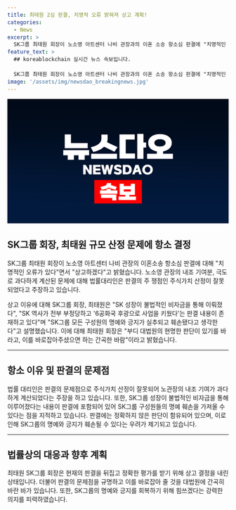 ```yaml
---
title: 최태원 2심 판결, 치명적 오류 밝혀져 상고 계획!
categories:
  - News
excerpt: >
  SK그룹 최태원 회장이 노소영 아트센터 나비 관장과의 이혼 소송 항소심 판결에 "치명적인 오류가 있다"며 상고를 선언했다. 이동근 변호사는 재산분할금 계산과 관련해 "노관장의 내조 기여가 계산상 과다하게 되었다"고 주장했고, 최 회장은 SK그룹 구성원의 명예 훼손으로 상고를 결심했다. 또한, SK그룹의 성장이 불법 비자금을 통해 이뤄졌다는 판결 내용에 대해 부정하며 대법원의 판단을 기다릴 것을 강조했다.
feature_text: >
  ## koreablockchain 실시간 뉴스 속보입니다.

  SK그룹 최태원 회장이 노소영 아트센터 나비 관장과의 이혼 소송 항소심 판결에 "치명적인 오류가 있다"며 상고를 선언했다. 이동근 변호사는 재산분할금 계산과 관련해 "노관장의 내조 기여가 계산상 과다하게 되었다"고 주장했고, 최 회장은 SK그룹 구성원의 명예 훼손으로 상고를 결심했다. 또한, SK그룹의 성장이 불법 비자금을 통해 이뤄졌다는 판결 내용에 대해 부정하며 대법원의 판단을 기다릴 것을 강조했다.
image: '/assets/img/newsdao_breakingnews.jpg'
---
```


<p><img src="/assets/img/newsdao_breakingnews.jpg" alt="koreablockchain 속보" /></p>

<h2 data-ke-size="size26">SK그룹 회장, 최태원 규모 산정 문제에 항소 결정</h2>

<p data-ke-size="size16">SK그룹 최태원 회장이 노소영 아트센터 나비 관장의 이혼소송 항소심 판결에 대해 "치명적인 오류가 있다"면서 "상고하겠다"고 밝혔습니다. 노소영 관장의 내조 기여분, 극도로 과다하게 계산된 문제에 대해 법률대리인은 판결의 주 쟁점인 주식가치 산정이 잘못되었다고 주장하고 있습니다.</p>

<p data-ke-size="size16">상고 이유에 대해 SK그룹 회장, 최태원은 "SK 성장이 불법적인 비자금을 통해 이뤄졌다", "SK 역사가 전부 부정당하고 '6공화국 후광으로 사업을 키웠다'는 판결 내용이 존재하고 있다"며 "SK그룹 모든 구성원의 명예와 긍지가 실추되고 훼손됐다고 생각한다"고 설명했습니다. 이에 대해 최태원 회장은 "부디 대법원의 현명한 판단이 있기를 바라고, 이를 바로잡아주셨으면 하는 간곡한 바람"이라고 밝혔습니다.</p>

<hr>

<h2 data-ke-size="size26">항소 이유 및 판결의 문제점</h2>

<p data-ke-size="size16">법률 대리인은 판결의 문제점으로 주식가치 산정이 잘못되어 노관장의 내조 기여가 과다하게 계산되었다는 주장을 하고 있습니다. 또한, SK그룹 성장이 불법적인 비자금을 통해 이루어졌다는 내용이 판결에 포함되어 있어 SK그룹 구성원들의 명예 훼손을 가져올 수 있다는 점을 지적하고 있습니다. 판결에는 정확하지 않은 판단이 함유되어 있으며, 이로 인해 SK그룹의 명예와 긍지가 훼손될 수 있다는 우려가 제기되고 있습니다.</p>

<hr>

<h2 data-ke-size="size26">법률상의 대응과 향후 계획</h2>

<p data-ke-size="size16">최태원 SK그룹 회장은 현재의 판결을 뒤집고 정확한 평가를 받기 위해 상고 결정을 내린 상태입니다. 더불어 판결의 문제점을 규명하고 이를 바로잡아 줄 것을 대법원에 간곡히 바란 바가 있습니다. 또한, SK그룹의 명예와 긍지를 회복하기 위해 힘쓰겠다는 강력한 의지를 피력하였습니다.</p>

